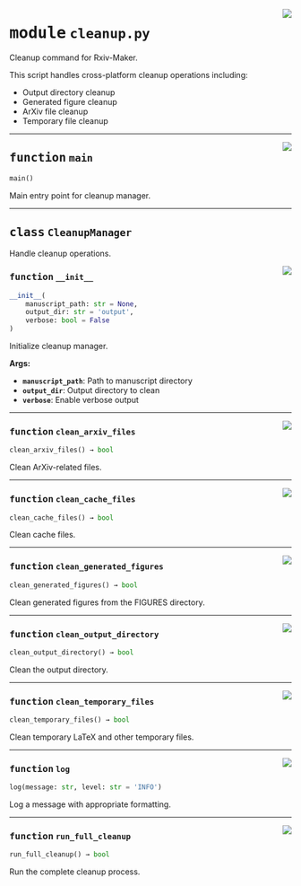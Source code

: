 <!-- markdownlint-disable -->

<a href="https://github.com/henriqueslab/rxiv-maker/blob/main/src/py/commands/cleanup.py#L0"><img align="right" style="float:right;" src="https://img.shields.io/badge/-source-cccccc?style=flat-square"></a>

# <kbd>module</kbd> `cleanup.py`
Cleanup command for Rxiv-Maker. 

This script handles cross-platform cleanup operations including: 
- Output directory cleanup 
- Generated figure cleanup 
- ArXiv file cleanup 
- Temporary file cleanup 


---

<a href="https://github.com/henriqueslab/rxiv-maker/blob/main/src/py/commands/cleanup.py#L340"><img align="right" style="float:right;" src="https://img.shields.io/badge/-source-cccccc?style=flat-square"></a>

## <kbd>function</kbd> `main`

```python
main()
```

Main entry point for cleanup manager. 


---

## <kbd>class</kbd> `CleanupManager`
Handle cleanup operations. 

<a href="https://github.com/henriqueslab/rxiv-maker/blob/main/src/py/commands/cleanup.py#L25"><img align="right" style="float:right;" src="https://img.shields.io/badge/-source-cccccc?style=flat-square"></a>

### <kbd>function</kbd> `__init__`

```python
__init__(
    manuscript_path: str = None,
    output_dir: str = 'output',
    verbose: bool = False
)
```

Initialize cleanup manager. 



**Args:**
 
 - <b>`manuscript_path`</b>:  Path to manuscript directory 
 - <b>`output_dir`</b>:  Output directory to clean 
 - <b>`verbose`</b>:  Enable verbose output 




---

<a href="https://github.com/henriqueslab/rxiv-maker/blob/main/src/py/commands/cleanup.py#L159"><img align="right" style="float:right;" src="https://img.shields.io/badge/-source-cccccc?style=flat-square"></a>

### <kbd>function</kbd> `clean_arxiv_files`

```python
clean_arxiv_files() → bool
```

Clean ArXiv-related files. 

---

<a href="https://github.com/henriqueslab/rxiv-maker/blob/main/src/py/commands/cleanup.py#L269"><img align="right" style="float:right;" src="https://img.shields.io/badge/-source-cccccc?style=flat-square"></a>

### <kbd>function</kbd> `clean_cache_files`

```python
clean_cache_files() → bool
```

Clean cache files. 

---

<a href="https://github.com/henriqueslab/rxiv-maker/blob/main/src/py/commands/cleanup.py#L94"><img align="right" style="float:right;" src="https://img.shields.io/badge/-source-cccccc?style=flat-square"></a>

### <kbd>function</kbd> `clean_generated_figures`

```python
clean_generated_figures() → bool
```

Clean generated figures from the FIGURES directory. 

---

<a href="https://github.com/henriqueslab/rxiv-maker/blob/main/src/py/commands/cleanup.py#L74"><img align="right" style="float:right;" src="https://img.shields.io/badge/-source-cccccc?style=flat-square"></a>

### <kbd>function</kbd> `clean_output_directory`

```python
clean_output_directory() → bool
```

Clean the output directory. 

---

<a href="https://github.com/henriqueslab/rxiv-maker/blob/main/src/py/commands/cleanup.py#L202"><img align="right" style="float:right;" src="https://img.shields.io/badge/-source-cccccc?style=flat-square"></a>

### <kbd>function</kbd> `clean_temporary_files`

```python
clean_temporary_files() → bool
```

Clean temporary LaTeX and other temporary files. 

---

<a href="https://github.com/henriqueslab/rxiv-maker/blob/main/src/py/commands/cleanup.py#L49"><img align="right" style="float:right;" src="https://img.shields.io/badge/-source-cccccc?style=flat-square"></a>

### <kbd>function</kbd> `log`

```python
log(message: str, level: str = 'INFO')
```

Log a message with appropriate formatting. 

---

<a href="https://github.com/henriqueslab/rxiv-maker/blob/main/src/py/commands/cleanup.py#L304"><img align="right" style="float:right;" src="https://img.shields.io/badge/-source-cccccc?style=flat-square"></a>

### <kbd>function</kbd> `run_full_cleanup`

```python
run_full_cleanup() → bool
```

Run the complete cleanup process. 



